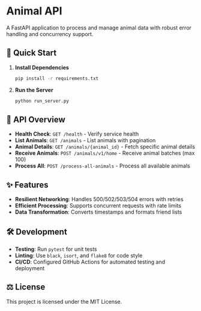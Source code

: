 # Animal API

A FastAPI application to process and manage animal data with robust error handling and concurrency support.

## 🚀 Quick Start

1. **Install Dependencies**
   ```bash
   pip install -r requirements.txt
   ```

2. **Run the Server**
   ```bash
   python run_server.py
   ```

## 📖 API Overview
- **Health Check**: `GET /health` - Verify service health
- **List Animals**: `GET /animals` - List animals with pagination
- **Animal Details**: `GET /animals/{animal_id}` - Fetch specific animal details
- **Receive Animals**: `POST /animals/v1/home` - Receive animal batches (max 100)
- **Process All**: `POST /process-all-animals` - Process all available animals

## ✨ Features
- **Resilient Networking**: Handles 500/502/503/504 errors with retries
- **Efficient Processing**: Supports concurrent requests with rate limits
- **Data Transformation**: Converts timestamps and formats friend lists

## 🛠️ Development
- **Testing**: Run `pytest` for unit tests
- **Linting**: Use `black`, `isort`, and `flake8` for code style
- **CI/CD**: Configured GitHub Actions for automated testing and deployment

## ⚖️ License
This project is licensed under the MIT License.
